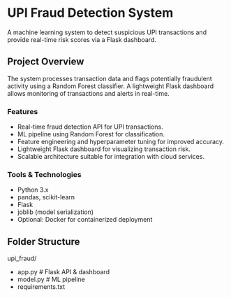 # UPI Fraud Detection System

A machine learning system to detect suspicious UPI transactions and provide real-time risk scores via a Flask dashboard.

## Project Overview
The system processes transaction data and flags potentially fraudulent activity using a Random Forest classifier. A lightweight Flask dashboard allows monitoring of transactions and alerts in real-time.

### Features
- Real-time fraud detection API for UPI transactions.
- ML pipeline using Random Forest for classification.
- Feature engineering and hyperparameter tuning for improved accuracy.
- Lightweight Flask dashboard for visualizing transaction risk.
- Scalable architecture suitable for integration with cloud services.

### Tools & Technologies
- Python 3.x
- pandas, scikit-learn
- Flask
- joblib (model serialization)
- Optional: Docker for containerized deployment


## Folder Structure
upi_fraud/
- app.py # Flask API & dashboard
-  model.py # ML pipeline
- requirements.txt

  
